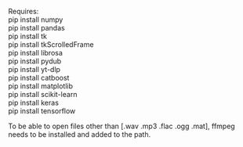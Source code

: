 Requires:  
pip install numpy  
pip install pandas  
pip install tk  
pip install tkScrolledFrame  
pip install librosa  
pip install pydub  
pip install yt-dlp  
pip install catboost  
pip install matplotlib  
pip install scikit-learn  
pip install keras   
pip install tensorflow  

To be able to open files other than [.wav .mp3 .flac .ogg .mat], ffmpeg needs to be installed and added to the path.